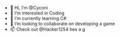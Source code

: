- 👋 Hi, I’m @Cyconi
- 👀 I’m interested in Coding
- 🌱 I’m currently learning C#
- 💞️ I’m looking to collaborate on developing a game
- 📫 Check out @Hacker1254 hes a g

<!---
Cyconi is a ✨ special ✨ repository because its `README.md` (this file) appears on your GitHub profile.
You can click the Preview link to take a look at your changes.
--->
